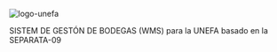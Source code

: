 ![logo-unefa](https://github.com/kyablonkis/unefa-wms/assets/147773213/ff236bf0-3f20-4e07-b83c-2bef9cf8c133)

SISTEM DE GESTÓN DE BODEGAS (WMS) para la UNEFA basado en la SEPARATA-09
